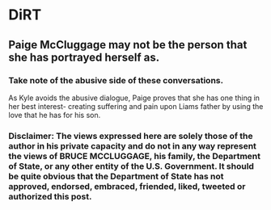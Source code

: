 # DiRT

## Paige McCluggage may not be the person that she has portrayed herself as. 

### Take note of the abusive side of these conversations. 
As Kyle avoids the abusive dialogue, Paige proves that she has one thing in her best interest-
creating suffering and pain upon Liams father by using the love that he has for his son. 

### Disclaimer: The views expressed here are solely those of the author in his private capacity and do not in any way represent the views of BRUCE MCCLUGGAGE, his family, the Department of State, or any other entity of the U.S. Government. It should be quite obvious that the Department of State has not approved, endorsed, embraced, friended, liked, tweeted or authorized this post.

